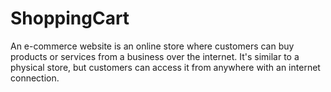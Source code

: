 # ShoppingCart
An e-commerce website is an online store where customers can buy products or services from a business over the internet. It's similar to a physical store, but customers can access it from anywhere with an internet connection.
